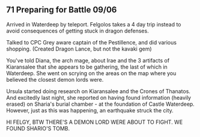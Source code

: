
## 71 Preparing for Battle 09/06
Arrived in Waterdeep by teleport. Felgolos takes a 4 day trip instead to avoid consequences of getting stuck in dragon defenses.

Talked to CPC Grey aware captain of the Pestillence, and did various shopping.
(Created Dragon Lance, but not the kavaki gem)

You've told Diana, the arch mage, about Irae and the 3 artifacts of Kiaransalee that she appears to be gathering, the last of which in Waterdeep. She went on scrying on the areas on the map where you believed the closest demon lords were.

Ursula started doing research on Kiaransalee and the Crones of Thanatos. And excitedly last night, she reported on having found information (heavily erased) on Sharia's burial chamber - at the foundation of Castle Waterdeep. However, just as this was happening, an earthquake struck the city.

HI FELGY, BTW THERE'S A DEMON LORD WERE ABOUT TO FIGHT. WE FOUND SHARIO'S TOMB.
